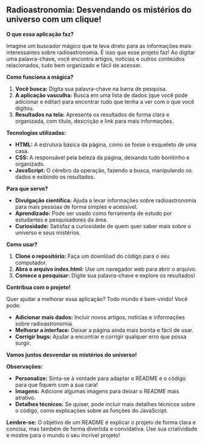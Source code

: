 ##  Radioastronomia: Desvendando os mistérios do universo com um clique! 

**O que essa aplicação faz?**

Imagine um buscador mágico que te leva direto para as informações mais interessantes sobre radioastronomia. É isso que esse projeto faz! Ao digitar uma palavra-chave, você encontra artigos, notícias e outros conteúdos relacionados, tudo bem organizado e fácil de acessar.

**Como funciona a mágica?**

1. **Você busca:** Digita sua palavra-chave na barra de pesquisa.
2. **A aplicação vasculha:** Busca em uma lista de dados (que você pode adicionar e editar) para encontrar tudo que tenha a ver com o que você digitou.
3. **Resultados na tela:** Apresenta os resultados de forma clara e organizada, com título, descrição e link para mais informações.

**Tecnologias utilizadas:**

* **HTML:** A estrutura básica da página, como se fosse o esqueleto de uma casa.
* **CSS:** A responsável pela beleza da página, deixando tudo bonitinho e organizado.
* **JavaScript:** O cérebro da operação, fazendo a busca, manipulando os dados e exibindo os resultados.

**Para que serve?**

* **Divulgação científica:** Ajuda a levar informações sobre radioastronomia para mais pessoas de forma simples e acessível.
* **Aprendizado:** Pode ser usado como ferramenta de estudo por estudantes e pesquisadores da área.
* **Curiosidade:** Satisfaz a curiosidade de quem quer saber mais sobre o universo e seus mistérios.

**Como usar?**

1. **Clone o repositório:** Faça um download do código para o seu computador.
2. **Abra o arquivo index.html:** Use um navegador web para abrir o arquivo.
3. **Comece a pesquisar:** Digite sua palavra-chave e explore os resultados!

**Contribua com o projeto!**

Quer ajudar a melhorar essa aplicação? Todo mundo é bem-vindo! Você pode:

* **Adicionar mais dados:** Incluir novos artigos, notícias e informações sobre radioastronomia.
* **Melhorar a interface:** Deixar a página ainda mais bonita e fácil de usar.
* **Corrigir bugs:** Ajudar a encontrar e corrigir qualquer erro que possa surgir.

**Vamos juntos desvendar os mistérios do universo!**

**Observações:**

* **Personalize:** Sinta-se à vontade para adaptar o README e o código para que fiquem com a sua cara!
* **Imagens:** Adicione algumas imagens para deixar o README mais atrativo.
* **Detalhes técnicos:** Se quiser, pode incluir mais detalhes técnicos sobre o código, como explicações sobre as funções do JavaScript.

**Lembre-se:** O objetivo de um README é explicar o projeto de forma clara e concisa, mas também de forma divertida e convidativa. Use sua criatividade e mostre para o mundo o seu incrível projeto!
